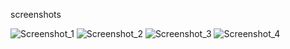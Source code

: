 screenshots


![Screenshot_1](https://github.com/user-attachments/assets/7a87efcd-c608-4d05-84ff-bd69ba9bdf3f)
![Screenshot_2](https://github.com/user-attachments/assets/3d6807c0-4087-4a66-b1bc-f8ca717d1c90)
![Screenshot_3](https://github.com/user-attachments/assets/179d6ca1-8f17-4b58-89f9-4d60f3b336d9)
![Screenshot_4](https://github.com/user-attachments/assets/8ca03069-2aba-4744-ad9f-d9c80fd5db0a)
